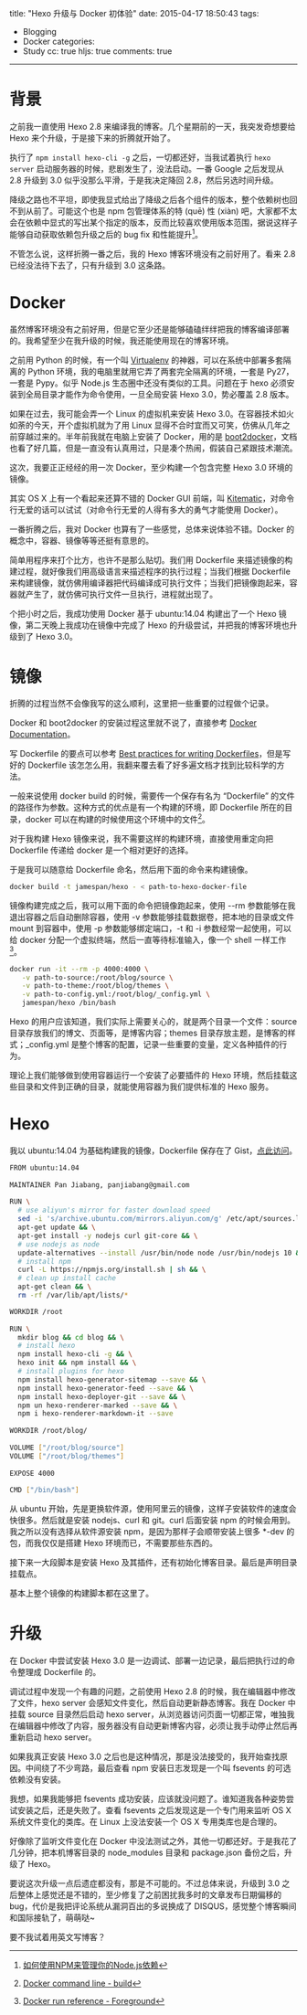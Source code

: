 title: "Hexo 升级与 Docker 初体验"
date: 2015-04-17 18:50:43
tags:
  - Blogging
  - Docker
categories:
  - Study
cc: true
hljs: true
comments: true
---

# 背景 #

之前我一直使用 Hexo 2.8 来编译我的博客。几个星期前的一天，我突发奇想要给 Hexo 来个升级，于是接下来的折腾就开始了。

执行了 `npm install hexo-cli -g` 之后，一切都还好，当我试着执行 `hexo server` 启动服务器的时候，悲剧发生了，没法启动。一番 Google 之后发现从 2.8 升级到 3.0 似乎没那么平滑，于是我决定降回 2.8，然后另选时间升级。

降级之路也不平坦，即使我显式给出了降级之后各个组件的版本，整个依赖树也回不到从前了。可能这个也是 npm 包管理体系的特 (quē) 性 (xiàn) 吧，大家都不太会在依赖中显式的写出某个指定的版本，反而比较喜欢使用版本范围，据说这样子能够自动获取依赖包升级之后的 bug fix 和性能提升[^1]。

[^1]: [如何使用NPM来管理你的Node.js依赖][2]

不管怎么说，这样折腾一番之后，我的 Hexo 博客环境没有之前好用了。看来 2.8 已经没法待下去了，只有升级到 3.0 这条路。

<!-- more -->

# Docker #

虽然博客环境没有之前好用，但是它至少还是能够磕磕绊绊把我的博客编译部署的。我希望至少在我升级的时候，我还能使用现在的博客环境。

之前用 Python 的时候，有一个叫 [Virtualenv][1] 的神器，可以在系统中部署多套隔离的 Python 环境，我的电脑里就用它弄了两套完全隔离的环境，一套是 Py27，一套是 Pypy。似乎 Node.js 生态圈中还没有类似的工具。问题在于 hexo 必须安装到全局目录才能作为命令使用，一旦全局安装 Hexo 3.0，势必覆盖 2.8 版本。

如果在过去，我可能会弄一个 Linux 的虚拟机来安装 Hexo 3.0。在容器技术如火如荼的今天，开个虚拟机就为了用 Linux 显得不合时宜而又可笑，仿佛从几年之前穿越过来的。半年前我就在电脑上安装了 Docker，用的是 [boot2docker][3]，文档也看了好几篇，但是一直没有认真用过，只是凑个热闹，假装自己紧跟技术潮流。

这次，我要正正经经的用一次 Docker，至少构建一个包含完整 Hexo 3.0 环境的镜像。

其实 OS X 上有一个看起来还算不错的 Docker GUI 前端，叫 [Kitematic][4]，对命令行无爱的话可以试试（对命令行无爱的人得有多大的勇气才能使用 Docker）。

一番折腾之后，我对 Docker 也算有了一些感觉，总体来说体验不错。Docker 的概念中，容器、镜像等等还挺有意思的。

简单用程序来打个比方，也许不是那么贴切。我们用 Dockerfile 来描述镜像的构建过程，就好像我们用高级语言来描述程序的执行过程；当我们根据 Dockerfile 来构建镜像，就仿佛用编译器把代码编译成可执行文件；当我们把镜像跑起来，容器就产生了，就仿佛可执行文件一旦执行，进程就出现了。

个把小时之后，我成功使用 Docker 基于 ubuntu:14.04 构建出了一个 Hexo 镜像，第二天晚上我成功在镜像中完成了 Hexo 的升级尝试，并把我的博客环境也升级到了 Hexo 3.0。

# 镜像 #

折腾的过程当然不会像我写的这么顺利，这里把一些重要的过程做个记录。

Docker 和 boot2docker 的安装过程这里就不说了，直接参考 [Docker Documentation][5]。

写 Dockerfile 的要点可以参考 [Best practices for writing Dockerfiles][6]，但是写好的 Dockerfile 该怎怎么用，我翻来覆去看了好多遍文档才找到比较科学的方法。

一般来说使用 docker build 的时候，需要传一个保存有名为 “Dockerfile” 的文件的路径作为参数。这种方式的优点是有一个构建的环境，即 Dockerfile 所在的目录，docker 可以在构建的时候使用这个环境中的文件[^2]。

[^2]: [Docker command line - build][7]

对于我构建 Hexo 镜像来说，我不需要这样的构建环境，直接使用重定向把 Dockerfile 传递给 docker 是一个相对更好的选择。

于是我可以随意给 Dockerfile 命名，然后用下面的命令来构建镜像。

```bash
docker build -t jamespan/hexo - < path-to-hexo-docker-file
```

镜像构建完成之后，我可以用下面的命令把镜像跑起来，使用 --rm 参数能够在我退出容器之后自动删除容器，使用 -v 参数能够挂载数据卷，把本地的目录或文件 mount 到容器中，使用 -p 参数能够绑定端口，-t 和 -i 参数经常一起使用，可以给 docker 分配一个虚拟终端，然后一直等待标准输入，像一个 shell 一样工作[^3]。

[^3]: [Docker run reference - Foreground][8]

```bash
docker run -it --rm -p 4000:4000 \
   -v path-to-source:/root/blog/source \
   -v path-to-theme:/root/blog/themes \
   -v path-to-config.yml:/root/blog/_config.yml \
   jamespan/hexo /bin/bash
```

Hexo 的用户应该知道，我们实际上需要关心的，就是两个目录一个文件：source 目录存放我们的博文、页面等，是博客内容；themes 目录存放主题，是博客的样式；\_config.yml 是整个博客的配置，记录一些重要的变量，定义各种插件的行为。

理论上我们能够做到使用容器运行一个安装了必要插件的 Hexo 环境，然后挂载这些目录和文件到正确的目录，就能使用容器为我们提供标准的 Hexo 服务。

# Hexo #

我以 ubuntu:14.04 为基础构建我的镜像，Dockerfile 保存在了 Gist，[点此访问][9]。


```bash
FROM ubuntu:14.04
 
MAINTAINER Pan Jiabang, panjiabang@gmail.com
 
RUN \
  # use aliyun's mirror for faster download speed
  sed -i 's/archive.ubuntu.com/mirrors.aliyun.com/g' /etc/apt/sources.list && \
  apt-get update && \
  apt-get install -y nodejs curl git-core && \
  # use nodejs as node 
  update-alternatives --install /usr/bin/node node /usr/bin/nodejs 10 && \
  # install npm
  curl -L https://npmjs.org/install.sh | sh && \
  # clean up install cache
  apt-get clean && \
  rm -rf /var/lib/apt/lists/*

WORKDIR /root
 
RUN \
  mkdir blog && cd blog && \
  # install hexo
  npm install hexo-cli -g && \
  hexo init && npm install && \
  # install plugins for hexo
  npm install hexo-generator-sitemap --save && \
  npm install hexo-generator-feed --save && \
  npm install hexo-deployer-git --save && \
  npm un hexo-renderer-marked --save && \
  npm i hexo-renderer-markdown-it --save
 
WORKDIR /root/blog/
 
VOLUME ["/root/blog/source"]
VOLUME ["/root/blog/themes"]
 
EXPOSE 4000
 
CMD ["/bin/bash"]
```

从 ubuntu 开始，先是更换软件源，使用阿里云的镜像，这样子安装软件的速度会快很多。然后就是安装 nodejs、curl 和 git。curl 后面安装 npm 的时候会用到。我之所以没有选择从软件源安装 npm，是因为那样子会顺带安装上很多 *-dev 的包，而我仅仅是搭建 Hexo 环境而已，不需要那些东西的。

接下来一大段脚本是安装 Hexo 及其插件，还有初始化博客目录。最后是声明目录挂载点。

基本上整个镜像的构建脚本都在这里了。

# 升级 #

在 Docker 中尝试安装 Hexo 3.0 是一边调试、部署一边记录，最后把执行过的命令整理成 Dockerfile 的。

调试过程中发现一个有趣的问题，之前使用 Hexo 2.8 的时候，我在编辑器中修改了文件，hexo server 会感知文件变化，然后自动更新静态博客。我在 Docker 中挂载 source 目录然后启动 hexo server，从浏览器访问页面一切都正常，唯独我在编辑器中修改了内容，服务器没有自动更新博客内容，必须让我手动停止然后再重新启动 hexo server。

如果我真正安装 Hexo 3.0 之后也是这种情况，那是没法接受的，我开始查找原因。中间绕了不少弯路，最后查看 npm 安装日志发现是一个叫 fsevents 的可选依赖没有安装。

我想，如果我能够把 fsevents 成功安装，应该就没问题了。谁知道我各种姿势尝试安装之后，还是失败了。查看 fsevents 之后发现这是一个专门用来监听 OS X 系统文件变化的类库。在 Linux 上没法安装一个 OS X 专用类库也是合理的。

好像除了监听文件变化在 Docker 中没法测试之外，其他一切都还好。于是我花了几分钟，把本机博客目录的 node_modules 目录和 package.json 备份之后，升级了 Hexo。

要说这次升级一点后遗症都没有，那是不可能的。不过总体来说，升级到 3.0 之后整体上感觉还是不错的，至少修复了之前困扰我多时的文章发布日期偏移的 bug，代价是我把评论系统从漏洞百出的多说换成了 DISQUS，感觉整个博客瞬间和国际接轨了，萌萌哒~

要不我试着用英文写博客？

[1]: https://virtualenv.pypa.io/en/latest/
[2]: http://www.infoq.com/cn/articles/msh-using-npm-manage-node.js-dependence/
[3]: http://boot2docker.io
[4]: https://kitematic.com
[5]: https://docs.docker.com/installation/
[6]: https://docs.docker.com/articles/dockerfile_best-practices/
[7]: https://docs.docker.com/reference/commandline/cli/#build
[8]: https://docs.docker.com/reference/run/#foreground
[9]: https://gist.github.com/JamesPan/23528eeaaaa4120ef637
